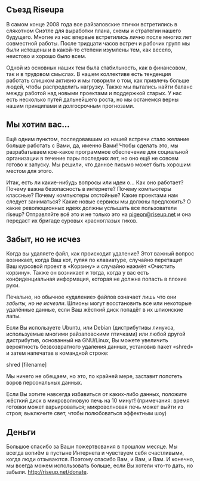 ## Съезд Riseupa

В самом конце 2008 года все райзаповские птички встретились в слякотном
Сиэтле для выработки плана, схемы и стратегии нашего будущего. Многие из
нас впервые встретились лично после многих лет совместной работы. После
тридцати часов встреч и рабочих групп мы были истощены и в какой-то
степени изумлены тем, как весело, неистово и хорошо было всем.

Одной из основных наших тем была стабильность, как в финансовом, так и в
трудовом смыслах. В нашем коллективе есть тенденция работать слишком
активно и мы говорили о том, как привлечь больше людей, чтобы
распределить нагрузку. Также мы пытались найти баланс между работой над
новыми проектами и поддержкой старых. У нас есть несколько путей
дальнейшего роста, но мы останемся верны нашим принципами и долгосрочным
прогнозами.


## Мы хотим вас...

Ещё одним пунктом, последовавшим из нашей встречи стало желание больше
работать с Вами, да, именно Вами! Чтобы сделать это, мы разрабатываем
кое-какое программное обеспечение для социальной организации в течение
пары последних лет, но оно ещё не совсем готово к запуску. Мы решили,
что данное письмо может быть хорошим местом для этого.

Итак, есть ли какие-нибудь вопросы или идеи о...
Как оно работает?
Почему важна безопасность в интернете?
Почему компьютеры классные?
Почему компьютеры отстойные?
Какие проектами нам следует заниматься?
Какие новые сервисы мы должны предложить?
О какие революционных идеях должны услышать все пользователи riseup?
Отправляйте всё это и не только это на pigeon@riseup.net и она передаст
их бригаде суровых красноглазых гиков.


## Забыт, но не исчез

Когда вы удаляете файл, как происходит удаление? Этот важный вопрос
возникает, когда Ваш кот, гуляя по клавиатуре, случайно перетащит Ваш
курсовой проект в «Корзину» и случайно нажмёт «Очистить корзину». Также
он возникает и тогда, когда у вас есть конфиденциальная информация,
которая не должна попасть в плохие руки.

Печально, но обычное «удаление» файлов означает лишь что они *забыты, но
не исчезли*. Шпионы могут восстановить все или некоторые удалённые
данные, если Ваш жёсткий диск попадёт в их шпионские лапы.

Если Вы используете Ubuntu, или Debian (дистрибутивы линукса,
используемые многими райзаповскими птичками) или любой другой
дистрибутив, основанный на  GNU/Linux, Вы можете увеличить вероятность
безвозвратного удаления данных, установив пакет «shred» и затем
напечатав в командной строке:

shred [filename]

Мы ничего не обещаем, но это, по крайней мере, заставит попотеть воров
персональных данных.

Если Вы хотите навсегда избавиться от каких-либо данных, положите
жёсткий диск в микроволновую печь на 10 минут! (примечания: время
готовки может варьироваться; микроволновая печь может выйти из строя;
выключите свет, чтобы полюбоваться эффектным шоу)


## Деньги

Большое спасибо за Ваши пожертвования в прошлом месяце. Мы всегда вопиём
в пустыне Интернета и чувствуем себя счастливыми, когда люди отзываются.
Поэтому спасибо Вам, и Вам, и Вам. И конечно, мы всегда можем
использовать больше, если Вы хотели что-то дать, но забыли.
http://riseup.net/donate.

